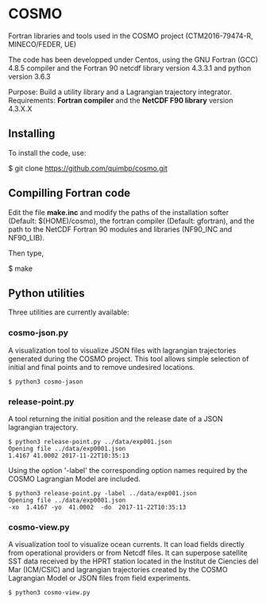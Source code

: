 # COSMO

Fortran libraries and tools used in the COSMO project
(CTM2016-79474-R, MINECO/FEDER, UE)

The code has been developped under Centos, using the GNU Fortran (GCC)
4.8.5 compiler and the Fortran 90 netcdf library version 4.3.3.1 and python version 3.6.3

Purpose: Build a utility library and a Lagrangian trajectory integrator.
Requirements: **Fortran compiler** and the **NetCDF F90 library** version 4.3.X.X

## Installing

To install the code, use:

$ git clone https://github.com/quimbp/cosmo.git

## Compilling Fortran code

Edit the file **make.inc** and modify the paths of the installation softer
(Default: $(HOME)/cosmo), the fortran compiler (Default: gfortran), and
the path to the NetCDF Fortran 90 modules and libraries (NF90_INC and
NF90_LIB).

Then type,

$ make

## Python utilities

Three utilities are currently available:

### cosmo-json.py 

A visualization tool to visualize JSON files with lagrangian trajectories generated during the COSMO project. This tool allows simple selection of initial and final points and to remove undesired locations.

``` 
$ python3 cosmo-jason
```

### release-point.py
A tool returning the initial position and the release date of a JSON lagrangian trajectory. 

```
$ python3 release-point.py ../data/exp001.json
Opening file ../data/exp0001.json
1.4167 41.0002 2017-11-22T10:35:13
```

Using the option '-label' the corresponding option names required by the COSMO Lagrangian Model are included.

```
$ python3 release-point.py -label ../data/exp001.json
Opening file ../data/exp0001.json
-xo  1.4167 -yo  41.0002  -do  2017-11-22T10:35:13
```


### cosmo-view.py

A visualization tool to visualize ocean currents. It can load fields directly from operational providers or from Netcdf files. It can superpose satellite SST data received by the HPRT station located in the Institut de Ciencies del Mar (ICM/CSIC) and lagrangian trajectories created by the COSMO Lagrangian Model or JSON files from field experiments.

```
$ python3 cosmo-view.py
```
